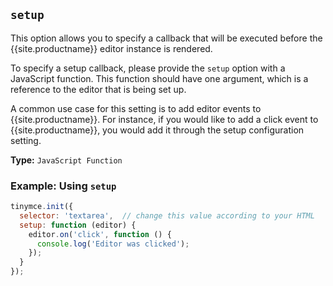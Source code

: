 ## `setup`

This option allows you to specify a callback that will be executed before the {{site.productname}} editor instance is rendered.

To specify a setup callback, please provide the `setup` option with a JavaScript function. This function should have one argument, which is a reference to the editor that is being set up.

A common use case for this setting is to add editor events to {{site.productname}}. For instance, if you would like to add a click event to {{site.productname}}, you would add it through the setup configuration setting.

**Type:** `JavaScript Function`

### Example: Using `setup`

```js
tinymce.init({
  selector: 'textarea',  // change this value according to your HTML
  setup: function (editor) {
    editor.on('click', function () {
      console.log('Editor was clicked');
    });
  }
});
```
